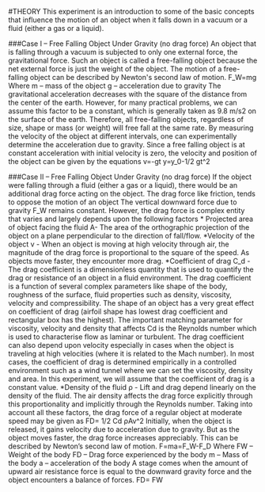 #THEORY
This experiment is an introduction to some of the basic concepts that influence the motion of an object when it falls down in a vacuum or a fluid (either a gas or a liquid).    

###Case I – Free Falling Object Under Gravity (no drag force)
An object that is falling through a vacuum is subjected to only one external force, the gravitational force. Such an object is called a free-falling object because the net external force is just the weight of the object. The motion of a free-falling object can be described by Newton's second law of motion.
                               F_W=mg
Where m – mass of the object
	g – acceleration due to gravity
The gravitational acceleration decreases with the square of the distance from the center of the earth. However, for many practical problems, we can assume this factor to be a constant, which is generally taken as 9.8 m/s2 on the surface of the earth. Therefore, all free-falling objects, regardless of size, shape or mass (or weight) will free fall at the same rate. By measuring the velocity of the object at different intervals, one can experimentally determine the acceleration due to gravity. 
Since a free falling object is at constant acceleration with initial velocity is zero, the velocity and position of the object can be given by the equations
                                      v=-gt
                                  y=y_0-1/2 gt^2

###Case II – Free Falling Object Under Gravity (no drag force)
If the object were falling through a fluid (either a gas or a liquid), there would be an additional drag force acting on the object. The drag force like friction, tends to oppose the motion of an object The vertical downward force due to gravity F_W  remains constant. However, the drag force is complex entity that varies and largely depends upon the following factors
	* Projected area of object facing the fluid A- The area of the orthographic projection of the object on a plane perpendicular to the direction of fall/flow.
	*Velocity of the object v - When an object is moving at high velocity through air, the magnitude of the drag force is proportional to the square of the speed. As objects move faster, they encounter more drag.
	*Coefficient of drag C_d  - The drag coefficient is a dimensionless quantity that is used to quantify the drag or resistance of an object in a fluid environment. The drag coefficient is a function of several complex parameters like shape of the body, roughness of the surface, fluid properties such as density, viscosity, velocity and compressibility. The shape of an object has a very great effect on coefficient of drag (airfoil shape has lowest drag coefficient and rectangular box has the highest). The important matching parameter for viscosity, velocity and density that affects Cd is the Reynolds number which is used to characterise flow as laminar or turbulent. The drag coefficient can also depend upon velocity especially in cases when the object is traveling at high velocities (where it is related to the Mach number). In most cases, the coefficient of drag is determined empirically in a controlled environment such as a wind tunnel where we can set the viscosity, density and area. In this experiment, we will assume that the coefficient of drag is a constant value.
	*Density of the fluid ρ - Lift and drag depend linearly on the density of the fluid. The air density affects the drag force explicitly through this proportionality and implicitly through the Reynolds number.
Taking into account all these factors, the drag force of a regular object at moderate speed may be given as 
                                            FD=  1/2 Cd ρAv^2
Initially, when the object is released, it gains velocity due to acceleration due to gravity. But as the object moves faster, the drag force increases appreciably. This can be described by Newton’s second law of motion.
                                                F=ma=F_W-F_D
Where FW – Weight of the body
	FD – Drag force experienced by the body
	m – Mass of the body
	a – acceleration of the body
A stage comes when the amount of upward air resistance force is equal to the downward gravity force and the object encounters a balance of forces. 
                                                  FD= FW
